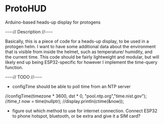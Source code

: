 # ProtoHUD

Arduino-based heads-up display for protogens


----// Description //----

Basically, this is a piece of code for a heads-up display, to be used in a protogen helm. I want to have some additional data
about the environment that is visible from inside the helmet, such as temperature/ humidity, and the current time.
This code should be fairly lightweight and modular, but will likely end up being ESP32-specific for however I implement
the time-query function.

----// TODO //----

* configTime should be able to poll time from an NTP server

//configTime(timezone * 3600, dst * 0, "pool.ntp.org","time.nist.gov");
//time_t now = time(nullptr);
//display.println(ctime(&now));


* figure out which method to use for internet connection. Connect ESP32 to phone hotspot, bluetooth, or be extra and give it a SIM card?
